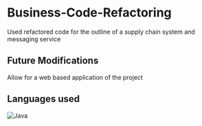 # Business-Code-Refactoring
Used refactored code for the outline of a supply chain system and messaging service

## Future Modifications 

Allow for a web based application of the project 

## Languages used

  ![Java](https://img.shields.io/badge/-Java-333333?style=flat&logo=Java&logoColor=007396)
